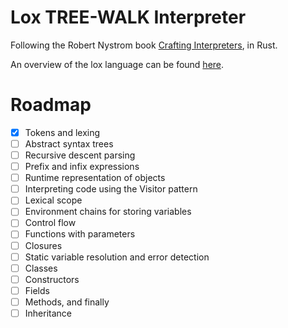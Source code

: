 # Lox TREE-WALK Interpreter

Following the Robert Nystrom book [Crafting Interpreters](http://www.craftinginterpreters.com/), in Rust.

An overview of the lox language can be found [here](http://www.craftinginterpreters.com/the-lox-language.html).

# Roadmap
- [X] Tokens and lexing
- [ ] Abstract syntax trees
- [ ] Recursive descent parsing
- [ ] Prefix and infix expressions
- [ ] Runtime representation of objects
- [ ] Interpreting code using the Visitor pattern
- [ ] Lexical scope
- [ ] Environment chains for storing variables
- [ ] Control flow
- [ ] Functions with parameters
- [ ] Closures
- [ ] Static variable resolution and error detection
- [ ] Classes
- [ ] Constructors
- [ ] Fields
- [ ] Methods, and finally
- [ ] Inheritance
